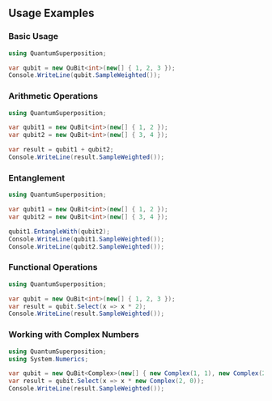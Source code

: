 ## Usage Examples

### Basic Usage

```csharp
using QuantumSuperposition;

var qubit = new QuBit<int>(new[] { 1, 2, 3 });
Console.WriteLine(qubit.SampleWeighted());
```

### Arithmetic Operations

```csharp
using QuantumSuperposition;

var qubit1 = new QuBit<int>(new[] { 1, 2 });
var qubit2 = new QuBit<int>(new[] { 3, 4 });

var result = qubit1 + qubit2;
Console.WriteLine(result.SampleWeighted());
```

### Entanglement

```csharp
using QuantumSuperposition;

var qubit1 = new QuBit<int>(new[] { 1, 2 });
var qubit2 = new QuBit<int>(new[] { 3, 4 });

qubit1.EntangleWith(qubit2);
Console.WriteLine(qubit1.SampleWeighted());
Console.WriteLine(qubit2.SampleWeighted());
```

### Functional Operations

```csharp
using QuantumSuperposition;

var qubit = new QuBit<int>(new[] { 1, 2, 3 });
var result = qubit.Select(x => x * 2);
Console.WriteLine(result.SampleWeighted());
```

### Working with Complex Numbers

```csharp
using QuantumSuperposition;
using System.Numerics;

var qubit = new QuBit<Complex>(new[] { new Complex(1, 1), new Complex(2, 2) });
var result = qubit.Select(x => x * new Complex(2, 0));
Console.WriteLine(result.SampleWeighted());
```
